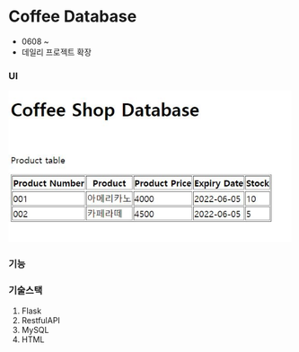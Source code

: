 # Coffee Database
- 0608 ~
- 데일리 프로젝트 확장

### UI
![img](./img/image.jpg)

### 기능


### 기술스택
1. Flask
2. RestfulAPI
3. MySQL
4. HTML